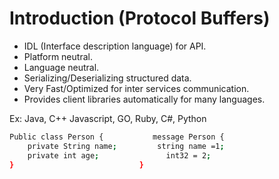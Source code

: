 # Introduction (Protocol Buffers)

  *	IDL (Interface description language) for API.
  * Platform neutral.
  *	Language neutral.
  *	Serializing/Deserializing structured data.
  *	Very Fast/Optimized for inter services communication.
  *	Provides client libraries automatically for many languages.

Ex: Java, C++ Javascript, GO, Ruby, C#, Python

```bash
Public class Person { 			message Person {
    private String name;		 string name =1;
    private int age;			   int32 = 2;
}                            }        
```
